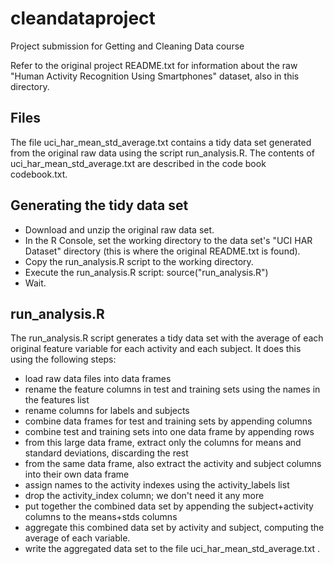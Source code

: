 # cleandataproject
Project submission for Getting and Cleaning Data course

Refer to the original project README.txt for information about the raw 
"Human Activity Recognition Using Smartphones" dataset, also in this 
directory.

## Files
The file uci_har_mean_std_average.txt contains a tidy data set generated from the original raw data using the script run_analysis.R. The contents of uci_har_mean_std_average.txt are described in the code book codebook.txt.

## Generating the tidy data set
- Download and unzip the original raw data set.
- In the R Console, set the working directory to the data set's "UCI HAR Dataset" directory (this is where the original README.txt is found).
- Copy the run_analysis.R script to the working directory.
- Execute the run_analysis.R script:  source("run_analysis.R")
- Wait.

## run_analysis.R
The run_analysis.R script generates a tidy data set with the average of each original feature variable for each activity and each subject. It does this using the following steps:
- load raw data files into data frames
- rename the feature columns in test and training sets using the names in the features list
- rename columns for labels and subjects
- combine data frames for test and training sets by appending columns
- combine test and training sets into one data frame by appending rows
- from this large data frame, extract only the columns for means and standard deviations, discarding the rest
- from the same data frame, also extract the activity and subject columns into their own data frame
- assign names to the activity indexes using the activity_labels list
- drop the activity_index column; we don't need it any more
- put together the combined data set by appending the subject+activity columns to the means+stds columns
- aggregate this combined data set by activity and subject, computing the average of each variable.
- write the aggregated data set to the file uci_har_mean_std_average.txt .

